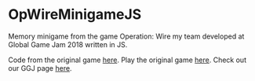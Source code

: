# OpWireMinigameJS

Memory minigame from the game Operation: Wire my team developed at Global Game Jam 2018 written in JS.

Code from the original game [here](https://github.com/DevdudeSami/GUEmail_GGJ).
Play the original game [here](https://dasha1362.itch.io/operation-wire).
Check out our GGJ page [here](https://globalgamejam.org/2018/games/operation-wire).
